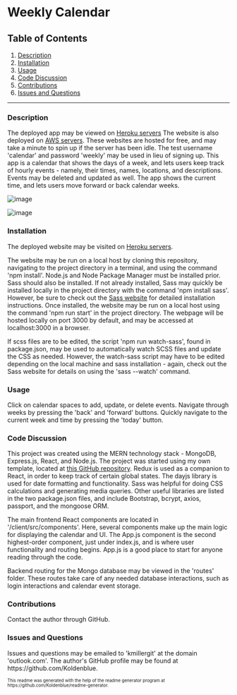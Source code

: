 # Weekly Calendar

## Table of Contents

1. <a href="#description">Description</a>
2. <a href="#installation">Installation</a>
3. <a href="#usage">Usage</a>
4. <a href="#code">Code Discussion</a>
5. <a href="#contributions">Contributions</a>
6. <a href="#questions">Issues and Questions</a>
<hr><h3 id='description'>Description</h3>
The deployed app may be viewed on <a href='https://weekly-event-calendar.herokuapp.com/'>Heroku servers</a> The website is also deployed on <a href='https://master.d1a0x7ipyb8p96.amplifyapp.com/'>AWS servers</a>. These websites are hosted for free, and may take a minute to spin up if the server has been idle. The test username 'calendar' and password 'weekly' may be used in lieu of signing up. This app is a calendar that shows the days of a week, and lets users keep track of hourly events - namely, their times, names, locations, and descriptions. Events may be deleted and updated as well. The app shows the current time, and lets users move forward or back calendar weeks.

![image](https://user-images.githubusercontent.com/64618290/101298984-43d4f380-37e5-11eb-9a8f-8e71543111e7.png)


![image](https://user-images.githubusercontent.com/64618290/101299718-032aa980-37e8-11eb-90c9-75b03859411d.png)


<h3 id='installation'>Installation</h3>
<p>The deployed website may be visited on <a href='https://weekly-event-calendar.herokuapp.com/'>Heroku servers</a>.</p> 

<p>The website may be run on a local host by cloning this repository, navigating to the project directory in a terminal, and using the command 'npm install'. Node.js and Node Package Manager must be installed prior. Sass should also be installed. If not already installed, Sass may quickly be installed locally in the project directory with the command 'npm install sass'. However, be sure to check out the <a href='https://sass-lang.com/'>Sass website</a> for detailed installation instructions. Once installed, the website may be run on a local host using the command 'npm run start' in the project directory. The webpage will be hosted locally on port 3000 by default, and may be accessed at localhost:3000 in a browser.</p>

 <p>If scss files are to be edited, the script 'npm run watch-sass', found in package.json, may be used to automatically watch SCSS files and update the CSS as needed. However, the watch-sass script may have to be edited depending on the local machine and sass installation - again, check out the Sass website for details on using the 'sass --watch' command.</p>

<h3 id='usage'>Usage</h3>
Click on calendar spaces to add, update, or delete events. Navigate through weeks by pressing the 'back' and 'forward' buttons. Quickly navigate to the current week and time by pressing the 'today' button.

<h3 id='code'>Code Discussion</h3>
<p>This project was created using the MERN technology stack - MongoDB, Express.js, React, and Node.js. The project was started using my own template, located at <a href=https://github.com/Koldenblue/mern-redux-auth-template>this GitHub repository</a>. Redux is used as a companion to React, in order to keep track of certain global states. The dayjs library is used for date formatting and functionality. Sass was helpful for doing CSS calculations and generating media queries. Other useful libraries are listed in the two package.json files, and include Bootstrap, bcrypt, axios, passport, and the mongoose ORM.</p>
 <p>The main frontend React components are located in '/client/src/components'. Here, several components make up the main logic for displaying the calendar and UI. The App.js component is the second highest-order component, just under index.js, and is where user functionality and routing begins. App.js is a good place to start for anyone reading through the code.</p>
 <p> Backend routing for the Mongo database may be viewed in the 'routes' folder. These routes take care of any needed database interactions, such as login interactions and calendar event storage.</p> 

<h3 id='contributions'>Contributions</h3>
Contact the author through GitHub.

<h3 id='questions'>Issues and Questions</h3>
Issues and questions may be emailed to 'kmillergit' at the domain 'outlook.com'. The author's GitHub profile may be found at https://github.com/Koldenblue.<p><sub><sup>This readme was generated with the help of the readme generator program at https://github.com/Koldenblue/readme-generator.</sup></sub></p>